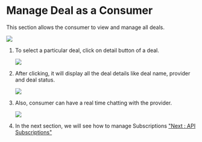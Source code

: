 Manage Deal as a Consumer
=========================

This section allows the consumer to view and manage all deals.

![](../images/dashboard/deals/consumer_update_01.png)

1.  To select a particular deal, click on detail button of a deal.

    ![](../images/dashboard/deals/consumer_update_02.png)

2.  After clicking, it will display all the deal details like deal name,
    provider and deal status.

    ![](../images/dashboard/deals/consumer_update_03.png)

3.  Also, consumer can have a real time chatting with the provider.

    ![](../images/dashboard/deals/consumer_update_04.png)

4.  In the next section, we will see how to manage Subscriptions ["Next
    : API Subscriptions"](manageSubscriptions)
